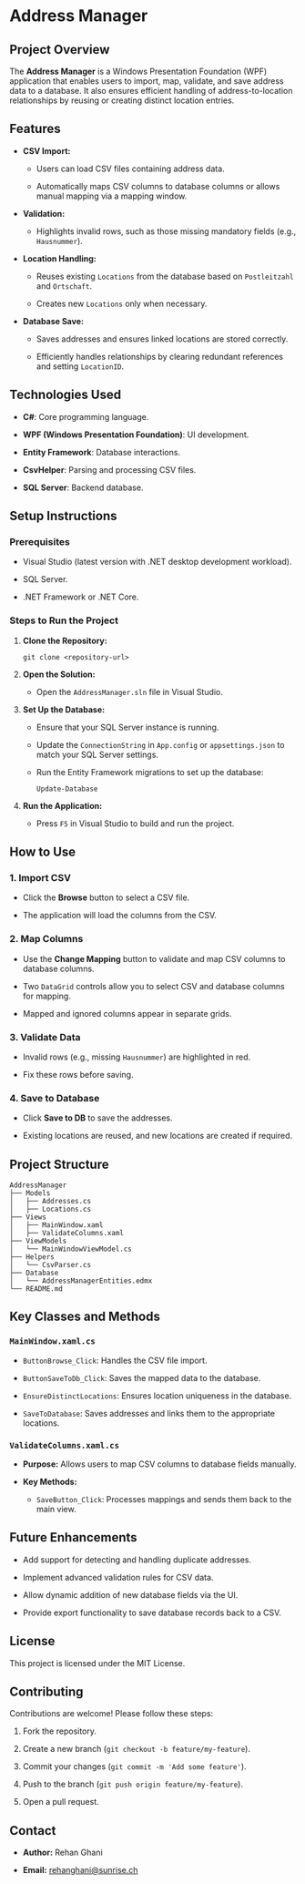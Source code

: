 # Address Manager

## Project Overview

The **Address Manager** is a Windows Presentation Foundation (WPF) application that enables users to import, map, validate, and save address data to a database. It also ensures efficient handling of address-to-location relationships by reusing or creating distinct location entries.

## Features

- **CSV Import:**
    
    - Users can load CSV files containing address data.
        
    - Automatically maps CSV columns to database columns or allows manual mapping via a mapping window.
        
- **Validation:**
    
    - Highlights invalid rows, such as those missing mandatory fields (e.g., `Hausnummer`).
- **Location Handling:**
    
    - Reuses existing `Locations` from the database based on `Postleitzahl` and `Ortschaft`.
        
    - Creates new `Locations` only when necessary.
        
- **Database Save:**
    
    - Saves addresses and ensures linked locations are stored correctly.
        
    - Efficiently handles relationships by clearing redundant references and setting `LocationID`.
        

## Technologies Used

- **C#**: Core programming language.
    
- **WPF (Windows Presentation Foundation)**: UI development.
    
- **Entity Framework**: Database interactions.
    
- **CsvHelper**: Parsing and processing CSV files.
    
- **SQL Server**: Backend database.
    

## Setup Instructions

### Prerequisites

- Visual Studio (latest version with .NET desktop development workload).
    
- SQL Server.
    
- .NET Framework or .NET Core.
    

### Steps to Run the Project

1.  **Clone the Repository:**
    
    ```
    git clone <repository-url>
    ```
    
2.  **Open the Solution:**
    
    - Open the `AddressManager.sln` file in Visual Studio.
3.  **Set Up the Database:**
    
    - Ensure that your SQL Server instance is running.
        
    - Update the `ConnectionString` in `App.config` or `appsettings.json` to match your SQL Server settings.
        
    - Run the Entity Framework migrations to set up the database:
        
        ```
        Update-Database
        ```
        
4.  **Run the Application:**
    
    - Press `F5` in Visual Studio to build and run the project.

## How to Use

### 1\. Import CSV

- Click the **Browse** button to select a CSV file.
    
- The application will load the columns from the CSV.
    

### 2\. Map Columns

- Use the **Change Mapping** button to validate and map CSV columns to database columns.
    
- Two `DataGrid` controls allow you to select CSV and database columns for mapping.
    
- Mapped and ignored columns appear in separate grids.
    

### 3\. Validate Data

- Invalid rows (e.g., missing `Hausnummer`) are highlighted in red.
    
- Fix these rows before saving.
    

### 4\. Save to Database

- Click **Save to DB** to save the addresses.
    
- Existing locations are reused, and new locations are created if required.
    

## Project Structure

```
AddressManager
├── Models
│   ├── Addresses.cs
│   ├── Locations.cs
├── Views
│   ├── MainWindow.xaml
│   ├── ValidateColumns.xaml
├── ViewModels
│   └── MainWindowViewModel.cs
├── Helpers
│   └── CsvParser.cs
├── Database
│   └── AddressManagerEntities.edmx
└── README.md
```

## Key Classes and Methods

### `MainWindow.xaml.cs`

- `ButtonBrowse_Click`: Handles the CSV file import.
    
- `ButtonSaveToDb_Click`: Saves the mapped data to the database.
    
- `EnsureDistinctLocations`: Ensures location uniqueness in the database.
    
- `SaveToDatabase`: Saves addresses and links them to the appropriate locations.
    

### `ValidateColumns.xaml.cs`

- **Purpose:** Allows users to map CSV columns to database fields manually.
    
- **Key Methods:**
    
    - `SaveButton_Click`: Processes mappings and sends them back to the main view.

## Future Enhancements

- Add support for detecting and handling duplicate addresses.
    
- Implement advanced validation rules for CSV data.
    
- Allow dynamic addition of new database fields via the UI.
    
- Provide export functionality to save database records back to a CSV.
    

## License

This project is licensed under the MIT License.

## Contributing

Contributions are welcome! Please follow these steps:

1.  Fork the repository.
    
2.  Create a new branch (`git checkout -b feature/my-feature`).
    
3.  Commit your changes (`git commit -m 'Add some feature'`).
    
4.  Push to the branch (`git push origin feature/my-feature`).
    
5.  Open a pull request.
    

## Contact

- **Author:** Rehan Ghani
    
- **Email:** rehanghani@sunrise.ch
